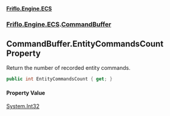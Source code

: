 #### [Friflo.Engine.ECS](index.md 'index')
### [Friflo.Engine.ECS](Friflo.Engine.ECS.md 'Friflo.Engine.ECS').[CommandBuffer](CommandBuffer.md 'Friflo.Engine.ECS.CommandBuffer')

## CommandBuffer.EntityCommandsCount Property

Return the number of recorded entity commands.

```csharp
public int EntityCommandsCount { get; }
```

#### Property Value
[System.Int32](https://docs.microsoft.com/en-us/dotnet/api/System.Int32 'System.Int32')